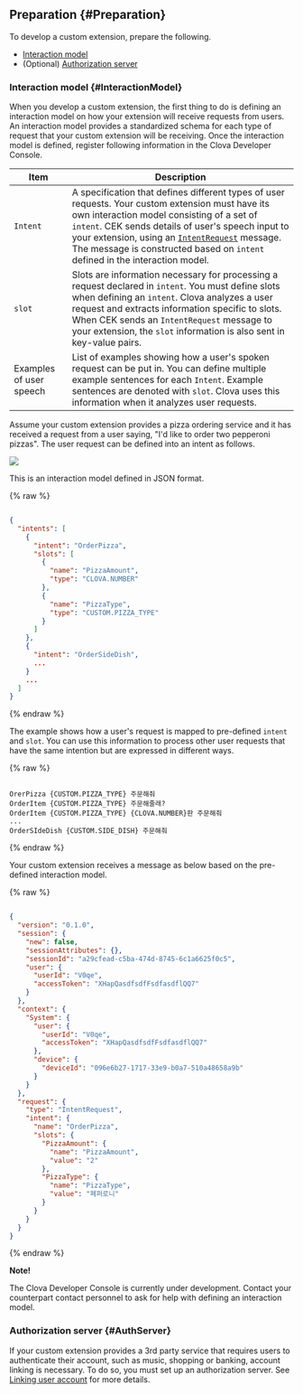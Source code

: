 ## Preparation {#Preparation}
To develop a custom extension, prepare the following.

* [Interaction model](#InteractionModel)
* (Optional) [Authorization server](#AuthServer)

### Interaction model {#InteractionModel}
When you develop a custom extension, the first thing to do is defining an interaction model on how your extension will receive requests from users. An interaction model provides a standardized schema for each type of request that your custom extension will be receiving. Once the interaction model is defined, register following information in the Clova Developer Console.

| Item         | Description                            |
|-------------|--------------------------------|
| `Intent`              | A specification that defines different types of user requests. Your custom extension must have its own interaction model consisting of a set of `intent`. CEK sends details of user's speech input to your extension, using an [`IntentRequest`](/CEK/References/CEK_API.md#CustomExtIntentRequest) message. The message is constructed based on `intent` defined in the interaction model. |
| `slot` | Slots are information necessary for processing a request declared in `intent`. You must define slots when defining an `intent`. Clova analyzes a user request and extracts information specific to slots. When CEK sends an `IntentRequest` message to your extension, the `slot` information is also sent in key-value pairs.  |
| Examples of user speech        | List of examples showing how a user's spoken request can be put in. You can define multiple example sentences for each `Intent`. Example sentences are denoted with `slot`. Clova uses this information when it analyzes user requests. |

Assume your custom extension provides a pizza ordering service and it has received a request from a user saying, "I'd like to order two pepperoni pizzas". The user request can be defined into an intent as follows.

![](/CEK/Resources/Images/CEK_Interaction_Model_Analysis_Diagram.png)

This is an interaction model defined in JSON format.

{% raw %}

```json

{
  "intents": [
    {
      "intent": "OrderPizza",
      "slots": [
        {
          "name": "PizzaAmount",
          "type": "CLOVA.NUMBER"
        },
        {
          "name": "PizzaType",
          "type": "CUSTOM.PIZZA_TYPE"
        }
      ]
    },
    {
      "intent": "OrderSideDish",
      ...
    }
    ...
  ]
}

```

{% endraw %}

The example shows how a user's request is mapped to pre-defined `intent` and `slot`. You can use this information to process other user requests that have the same intention but are expressed in different ways.

{% raw %}

```

OrerPizza {CUSTOM.PIZZA_TYPE} 주문해줘
OrderItem {CUSTOM.PIZZA_TYPE} 주문해줄래?
OrderItem {CUSTOM.PIZZA_TYPE} {CLOVA.NUMBER}판 주문해줘
...
OrderSIdeDish {CUSTOM.SIDE_DISH} 주문해줘

```

{% endraw %}

Your custom extension receives a message as below based on the pre-defined interaction model.

{% raw %}

```json

{
  "version": "0.1.0",
  "session": {
    "new": false,
    "sessionAttributes": {},
    "sessionId": "a29cfead-c5ba-474d-8745-6c1a6625f0c5",
    "user": {
      "userId": "V0qe",
      "accessToken": "XHapQasdfsdfFsdfasdflQQ7"
    }
  },
  "context": {
    "System": {
      "user": {
        "userId": "V0qe",
        "accessToken": "XHapQasdfsdfFsdfasdflQQ7"
      },
      "device": {
        "deviceId": "096e6b27-1717-33e9-b0a7-510a48658a9b"
      }
    }
  },
  "request": {
    "type": "IntentRequest",
    "intent": {
      "name": "OrderPizza",
      "slots": {
        "PizzaAmount": {
          "name": "PizzaAmount",
          "value": "2"
        },
        "PizzaType": {
          "name": "PizzaType",
          "value": "페퍼로니"
        }
      }
    }
  }
}

```

{% endraw %}

<div class="note">
  <p><strong>Note!</strong></p>
  <p>The Clova Developer Console is currently under development. Contact your counterpart contact personnel to ask for help with defining an interaction model.</p>
</div>


### Authorization server {#AuthServer}
If your custom extension provides a 3rd party service that requires users to authenticate their account, such as music, shopping or banking, account linking is necessary. To do so, you must set up an authorization server. See [Linking user account](/CEK/Guides/LinkUserAccount.md) for more details.
